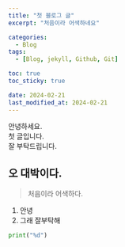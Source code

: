 ```yaml
---
title: "첫 블로그 글"
excerpt: "처음이라 어색하네요"

categories:
  - Blog
tags:
  - [Blog, jekyll, Github, Git]

toc: true
toc_sticky: true

date: 2024-02-21
last_modified_at: 2024-02-21
---
```


안녕하세요.  
첫 글입니다.  
잘 부탁드립니다.

## 오 대박이다.

> 처음이라 어색하다.

1. 안녕
2. 그래
   잘부탁해

```python
print("%d")
```

